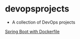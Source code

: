 # devopsprojects

- A collection of DevOps projects 

[Spring Boot with Dockerfile](spring-boot-dockerfile.md)

